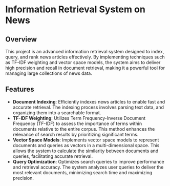 # Information Retrieval System on News

## Overview
This project is an advanced information retrieval system designed to index, query, and rank news articles effectively. By implementing techniques such as TF-IDF weighting and vector space models, the system aims to deliver high precision and recall in document retrieval, making it a powerful tool for managing large collections of news data.

## Features
- **Document Indexing**: Efficiently indexes news articles to enable fast and accurate retrieval. The indexing process involves parsing text data, and organizing them into a searchable format.
- **TF-IDF Weighting**: Utilizes Term Frequency-Inverse Document Frequency (TF-IDF) to assess the importance of terms within documents relative to the entire corpus. This method enhances the relevance of search results by prioritizing significant terms.
- **Vector Space Models**: Implements vector space models to represent documents and queries as vectors in a multi-dimensional space. This allows the system to calculate the similarity between documents and queries, facilitating accurate retrieval.
- **Query Optimization**: Optimizes search queries to improve performance and retrieval accuracy. The system analyzes user queries to deliver the most relevant documents, minimizing search time and maximizing precision.
